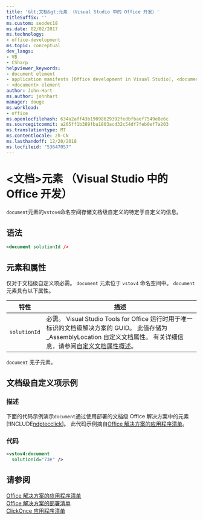 ```yaml
---
title: '&lt;文档&gt;元素 （Visual Studio 中的 Office 开发）'
titleSuffix: ''
ms.custom: seodec18
ms.date: 02/02/2017
ms.technology:
- office-development
ms.topic: conceptual
dev_langs:
- VB
- CSharp
helpviewer_keywords:
- document element
- application manifests [Office development in Visual Studio], <document> element
- <document> element
author: John-Hart
ms.author: johnhart
manager: douge
ms.workload:
- office
ms.openlocfilehash: 634a2aff43b19098629392fedbfbaef7549e8e6c
ms.sourcegitcommit: a205ff1b389fba1803acd32c54df7feb0ef7a203
ms.translationtype: MT
ms.contentlocale: zh-CN
ms.lasthandoff: 12/20/2018
ms.locfileid: "53647057"
---
```

# <a name="ltdocumentgt-element-office-development-in-visual-studio"></a>&lt;文档&gt;元素 （Visual Studio 中的 Office 开发）
  `document`元素的`vstov4`命名空间存储文档级自定义的特定于自定义的信息。  
  
## <a name="syntax"></a>语法  
  
```xml  
<document solutionId />  
```  
  
## <a name="elements-and-attributes"></a>元素和属性  
 仅对于文档级自定义项必需。 `document` 元素位于 `vstov4` 命名空间中。 `document` 元素具有以下属性。  
  
|特性|描述|  
|---------------|-----------------|  
|`solutionId`|必需。 Visual Studio Tools for Office 运行时用于唯一标识的文档级解决方案的 GUID。 此值存储为 _AssemblyLocation 自定义文档属性。 有关详细信息，请参阅[自定义文档属性概述](../vsto/custom-document-properties-overview.md)。|  
  
 `document` 无子元素。  
  
## <a name="document-level-customization-example"></a>文档级自定义项示例  
  
### <a name="description"></a>描述  
 下面的代码示例演示`document`通过使用部署的文档级 Office 解决方案中的元素[!INCLUDE[ndptecclick](../vsto/includes/ndptecclick-md.md)]。 此代码示例摘自[Office 解决方案的应用程序清单](../vsto/application-manifests-for-office-solutions.md)。  
  
### <a name="code"></a>代码  
  
```xml
<vstov4:document   
  solutionId="73e" />  
```  
  
## <a name="see-also"></a>请参阅  
 [Office 解决方案的应用程序清单](../vsto/application-manifests-for-office-solutions.md)   
 [Office 解决方案的部署清单](../vsto/deployment-manifests-for-office-solutions.md)   
 [ClickOnce 应用程序清单](/visualstudio/deployment/clickonce-application-manifest)  
  
  